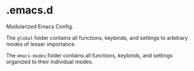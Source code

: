 # .emacs.d
Modularized Emacs Config.

The `global` folder contains all functions, keybinds, and settings to arbitrary modes of lesser importance.

The `emacs-modes` folder contains all functions, keybinds, and settings organized to their individual modes.
